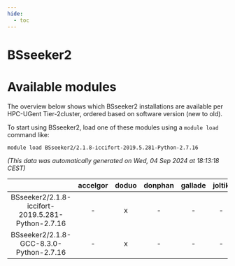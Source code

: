 ```yaml
---
hide:
  - toc
---
```


BSseeker2
=========

# Available modules


The overview below shows which BSseeker2 installations are available per HPC-UGent Tier-2cluster, ordered based on software version (new to old).

To start using BSseeker2, load one of these modules using a `module load` command like:

```shell
module load BSseeker2/2.1.8-iccifort-2019.5.281-Python-2.7.16
```

*(This data was automatically generated on Wed, 04 Sep 2024 at 18:13:18 CEST)*  

| |accelgor|doduo|donphan|gallade|joltik|shinx|skitty|
| :---: | :---: | :---: | :---: | :---: | :---: | :---: | :---: |
|BSseeker2/2.1.8-iccifort-2019.5.281-Python-2.7.16|-|x|-|-|-|-|-|
|BSseeker2/2.1.8-GCC-8.3.0-Python-2.7.16|-|x|-|-|-|-|-|
